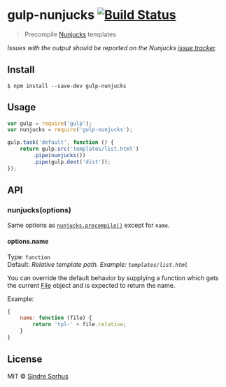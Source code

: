 # gulp-nunjucks [![Build Status](https://travis-ci.org/sindresorhus/gulp-nunjucks.svg?branch=master)](https://travis-ci.org/sindresorhus/gulp-nunjucks)

> Precompile [Nunjucks](http://mozilla.github.io/nunjucks/) templates

*Issues with the output should be reported on the Nunjucks [issue tracker](https://github.com/jlongster/nunjucks/issues).*


## Install

```
$ npm install --save-dev gulp-nunjucks
```


## Usage

```js
var gulp = require('gulp');
var nunjucks = require('gulp-nunjucks');

gulp.task('default', function () {
	return gulp.src('templates/list.html')
		.pipe(nunjucks())
		.pipe(gulp.dest('dist'));
});
```


## API

### nunjucks(options)

Same options as [`nunjucks.precompile()`](http://mozilla.github.io/nunjucks/api.html#precompile) except for `name`.

#### options.name

Type: `function`  
Default: *Relative template path. Example: `templates/list.html`*

You can override the default behavior by supplying a function which gets the current [File](https://github.com/wearefractal/vinyl#constructoroptions) object and is expected to return the name.

Example:

```js
{
	name: function (file) {
		return 'tpl-' + file.relative;
	}
}
```


## License

MIT © [Sindre Sorhus](http://sindresorhus.com)
